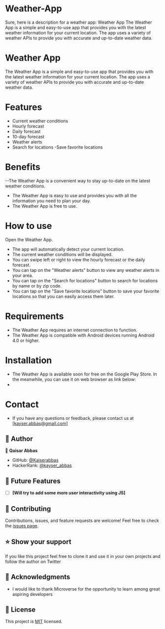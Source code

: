 # Weather-App
 Sure, here is a description for a weather app:  Weather App  The Weather App is a simple and easy-to-use app that provides you with the latest weather information for your current location. The app uses a variety of weather APIs to provide you with accurate and up-to-date weather data.

# Weather App
The Weather App is a simple and easy-to-use app that provides you with the latest weather information for your current location. The app uses a variety of weather APIs to provide you with accurate and up-to-date weather data.

# Features
- Current weather conditions
- Hourly forecast
- Daily forecast
- 10-day forecast
- Weather alerts
- Search for locations
-Save favorite locations

# Benefits
--The Weather App is a convenient way to stay up-to-date on the latest weather conditions.
- The Weather App is easy to use and provides you with all the information you need to plan your day.
- The Weather App is free to use.

# How to use
Open the Weather App.
- The app will automatically detect your current location.
- The current weather conditions will be displayed.
- You can swipe left or right to view the hourly forecast or the daily forecast.
- You can tap on the "Weather alerts" button to view any weather alerts in your area.
- You can tap on the "Search for locations" button to search for locations by name or by zip code.
- You can tap on the "Save favorite locations" button to save your favorite locations so that you can easily access them later.

# Requirements
- The Weather App requires an internet connection to function.
- The Weather App is compatible with Android devices running Android 4.0 or higher.

# Installation
- The Weather App is available soon for free on the Google Play Store. In the meanwhile, you can use it on web browser as link below:
- 

# Contact
- If you have any questions or feedback, please contact us at [kayser.abbas@gmail.com]

## 👥 Author 
👤 **Qaisar Abbas**
- GitHub: [@Kaiserabbas](https://github.com/Kaiserabbas)
- HackerRank: [@kayser_abbas](https://www.hackerrank.com/kayser_abbas?hr_r=1)

## 🔭 Future Features 
- [ ] **[Will try to add some more user interactivity using JS]**



## 🤝 Contributing 
Contributions, issues, and feature requests are welcome!
Feel free to check the [issues page](../../issues/).


## ⭐️ Show your support 
If you like this project feel free to clone it and use it in your own projects and follow the author on Twitter

## 🙏 Acknowledgments 
- I would like to thank Microverse for the opportunity to learn among great aspiring developers


## 📝 License 
This project is [MIT](./LICENSE) licensed.
